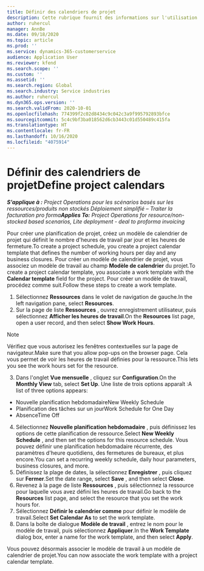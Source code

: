 ```yaml
---
title: Définir des calendriers de projet
description: Cette rubrique fournit des informations sur l'utilisation d'un calendrier pour suivre l'avancée d'un projet.
author: ruhercul
manager: AnnBe
ms.date: 09/18/2020
ms.topic: article
ms.prod: ''
ms.service: dynamics-365-customerservice
audience: Application User
ms.reviewer: kfend
ms.search.scope: ''
ms.custom: ''
ms.assetid: ''
ms.search.region: Global
ms.search.industry: Service industries
ms.author: ruhercul
ms.dyn365.ops.version: ''
ms.search.validFrom: 2020-10-01
ms.openlocfilehash: 774399f2c02d8434c9c042c3a9f995792893bfce
ms.sourcegitcommit: 5c4c9bf3ba018562d6cb3443c01d550489c415fa
ms.translationtype: HT
ms.contentlocale: fr-FR
ms.lasthandoff: 10/16/2020
ms.locfileid: "4075914"
---
```

# <a name="define-project-calendars"></a><span data-ttu-id="17dc4-103">Définir des calendriers de projet</span><span class="sxs-lookup"><span data-stu-id="17dc4-103">Define project calendars</span></span>

<span data-ttu-id="17dc4-104">_**S'applique à :** Project Operations pour les scénarios basés sur les ressources/produits non stockés Déploiement simplifié – Traiter la facturation pro forma_</span><span class="sxs-lookup"><span data-stu-id="17dc4-104">_**Applies To:** Project Operations for resource/non-stocked based scenarios, Lite deployment - deal to proforma invoicing_</span></span>

<span data-ttu-id="17dc4-105">Pour créer une planification de projet, créez un modèle de calendrier de projet qui définit le nombre d'heures de travail par jour et les heures de fermeture.</span><span class="sxs-lookup"><span data-stu-id="17dc4-105">To create a project schedule, you create a project calendar template that defines the number of working hours per day and any business closures.</span></span> <span data-ttu-id="17dc4-106">Pour créer un modèle de calendrier de projet, vous associez un modèle de travail au champ **Modèle de calendrier** du projet.</span><span class="sxs-lookup"><span data-stu-id="17dc4-106">To create a project calendar template, you associate a work template with the **Calendar template** field for the project.</span></span> <span data-ttu-id="17dc4-107">Pour créer un modèle de travail, procédez comme suit.</span><span class="sxs-lookup"><span data-stu-id="17dc4-107">Follow these steps to create a work template.</span></span>

1. <span data-ttu-id="17dc4-108">Sélectionnez **Ressources** dans le volet de navigation de gauche.</span><span class="sxs-lookup"><span data-stu-id="17dc4-108">In the left navigation pane, select **Resources**.</span></span> 
2. <span data-ttu-id="17dc4-109">Sur la page de liste **Ressources** , ouvrez enregistrement utilisateur, puis sélectionnez **Afficher les heures de travail**.</span><span class="sxs-lookup"><span data-stu-id="17dc4-109">On the **Resources** list page, open a user record, and then select **Show Work Hours**.</span></span>

  > [!NOTE]
  > <span data-ttu-id="17dc4-110">Vérifiez que vous autorisez les fenêtres contextuelles sur la page de navigateur.</span><span class="sxs-lookup"><span data-stu-id="17dc4-110">Make sure that you allow pop-ups on the browser page.</span></span> <span data-ttu-id="17dc4-111">Cela vous permet de voir les heures de travail définies pour la ressource.</span><span class="sxs-lookup"><span data-stu-id="17dc4-111">This lets you see the work hours set for the resource.</span></span>
  
3. <span data-ttu-id="17dc4-112">Dans l'onglet **Vue mensuelle** , cliquez sur **Configuration**.</span><span class="sxs-lookup"><span data-stu-id="17dc4-112">On the **Monthly View** tab, select **Set Up**.</span></span> <span data-ttu-id="17dc4-113">Une liste de trois options apparaît :</span><span class="sxs-lookup"><span data-stu-id="17dc4-113">A list of three options appears:</span></span> 

  - <span data-ttu-id="17dc4-114">Nouvelle planification hebdomadaire</span><span class="sxs-lookup"><span data-stu-id="17dc4-114">New Weekly Schedule</span></span>
  - <span data-ttu-id="17dc4-115">Planification des tâches sur un jour</span><span class="sxs-lookup"><span data-stu-id="17dc4-115">Work Schedule for One Day</span></span>
  - <span data-ttu-id="17dc4-116">Absence</span><span class="sxs-lookup"><span data-stu-id="17dc4-116">Time Off</span></span>

4. <span data-ttu-id="17dc4-117">Sélectionnez **Nouvelle planification hebdomadaire** , puis définissez les options de cette planification de ressource.</span><span class="sxs-lookup"><span data-stu-id="17dc4-117">Select **New Weekly Schedule** , and then set the options for this resource schedule.</span></span> <span data-ttu-id="17dc4-118">Vous pouvez définir une planification hebdomadaire récurrente, des paramètres d'heure quotidiens, des fermetures de bureaux, et plus encore.</span><span class="sxs-lookup"><span data-stu-id="17dc4-118">You can set a recurring weekly schedule, daily hour parameters, business closures, and more.</span></span>
5. <span data-ttu-id="17dc4-119">Définissez la plage de dates, la sélectionnez **Enregistrer** , puis cliquez sur **Fermer**.</span><span class="sxs-lookup"><span data-stu-id="17dc4-119">Set the date range, select **Save** , and then select **Close**.</span></span> 
6. <span data-ttu-id="17dc4-120">Revenez à la page de liste **Ressources** , puis sélectionnez la ressource pour laquelle vous avez défini les heures de travail.</span><span class="sxs-lookup"><span data-stu-id="17dc4-120">Go back to the **Resources** list page, and select the resource that you set the work hours for.</span></span> 
7. <span data-ttu-id="17dc4-121">Sélectionnez **Définir le calendrier comme** pour définir le modèle de travail.</span><span class="sxs-lookup"><span data-stu-id="17dc4-121">Select **Set Calendar As** to set the work template.</span></span> 
8. <span data-ttu-id="17dc4-122">Dans la boîte de dialogue **Modèle de travail** , entrez le nom pour le modèle de travail, puis sélectionnez **Appliquer**.</span><span class="sxs-lookup"><span data-stu-id="17dc4-122">In the **Work Template** dialog box, enter a name for the work template, and then select **Apply**.</span></span> 

<span data-ttu-id="17dc4-123">Vous pouvez désormais associer le modèle de travail à un modèle de calendrier de projet.</span><span class="sxs-lookup"><span data-stu-id="17dc4-123">You can now associate the work template with a project calendar template.</span></span>

